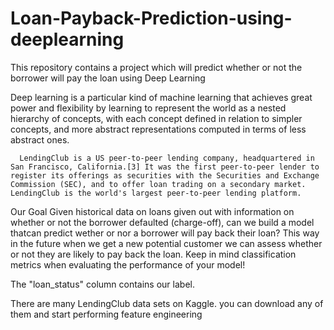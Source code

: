 # Loan-Payback-Prediction-using-deeplearning
This repository contains a project which will predict whether or not the borrower will pay the loan using Deep Learning


Deep learning is a particular kind of machine learning that achieves great power and flexibility by learning to represent the world as a nested hierarchy of concepts, with each concept defined in relation to simpler concepts, and more abstract representations computed in terms of less abstract ones.


      LendingClub is a US peer-to-peer lending company, headquartered in San Francisco, California.[3] It was the first peer-to-peer lender to register its offerings as securities with the Securities and Exchange Commission (SEC), and to offer loan trading on a secondary market. LendingClub is the world's largest peer-to-peer lending platform.

Our Goal
Given historical data on loans given out with information on whether or not the borrower defaulted (charge-off), can we build a model thatcan predict wether or nor a borrower will pay back their loan? This way in the future when we get a new potential customer we can assess whether or not they are likely to pay back the loan. Keep in mind classification metrics when evaluating the performance of your model!

The "loan_status" column contains our label.


There are many LendingClub data sets on Kaggle. you can download any of them and start performing feature engineering 
